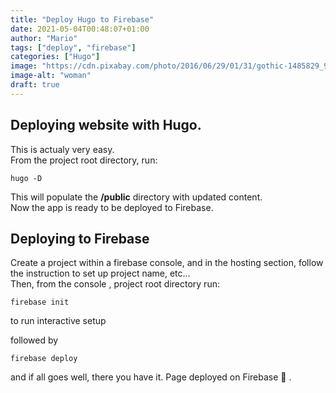 ```yaml
---
title: "Deploy Hugo to Firebase"
date: 2021-05-04T00:48:07+01:00
author: "Mario"
tags: ["deploy", "firebase"]
categories: ["Hugo"]
image: "https://cdn.pixabay.com/photo/2016/06/29/01/31/gothic-1485829_960_720.jpg"
image-alt: "woman"
draft: true
---
```


## Deploying website with Hugo.

This is actualy very easy.   
From the project root directory, run:
```
hugo -D
```
This will populate the **/public** directory with updated content.   
Now the app is ready to be deployed to Firebase.

## Deploying to Firebase

Create a project within a firebase console, and in the
hosting section, follow the instruction to set up project name, etc...   
Then, from the console , project root directory run:
```
firebase init
```
to run interactive setup

followed by 
```
firebase deploy
```
and if all goes well, there you have it. Page deployed on Firebase 👋 .